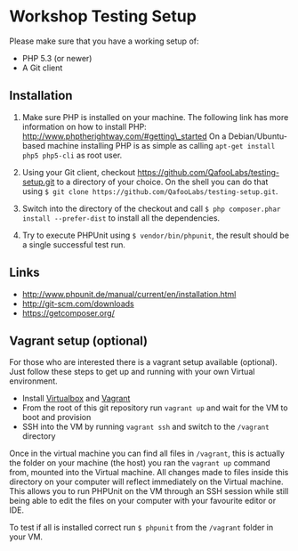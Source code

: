 # Workshop Testing Setup

Please make sure that you have a working setup of:

* PHP 5.3 (or newer)
* A Git client

## Installation

1. Make sure PHP is installed on your machine. The following link has more
   information on how to install PHP:
   http://www.phptherightway.com/#getting\_started
   On a Debian/Ubuntu-based machine installing PHP is as simple as calling
   `apt-get install php5 php5-cli` as root user.

2. Using your Git client, checkout
   https://github.com/QafooLabs/testing-setup.git to a directory of your
   choice. On the shell you can do that using
   `$ git clone https://github.com/QafooLabs/testing-setup.git`.

3. Switch into the directory of the checkout and call
   `$ php composer.phar install --prefer-dist` to install all the dependencies.

4. Try to execute PHPUnit using `$ vendor/bin/phpunit`, the result should be a
   single successful test run.

## Links

* http://www.phpunit.de/manual/current/en/installation.html
* http://git-scm.com/downloads
* https://getcomposer.org/

## Vagrant setup (optional)

For those who are interested there is a vagrant setup available (optional).
Just follow these steps to get up and running with your own Virtual environment.

* Install [Virtualbox](https://www.virtualbox.org/) and [Vagrant](http://www.vagrantup.com)
* From the root of this git repository run `vagrant up` and wait for the VM to boot and provision
* SSH into the VM by running `vagrant ssh` and switch to the `/vagrant` directory

Once in the virtual machine you can find all files in `/vagrant`, this is
actually the folder on your machine (the host) you ran the `vagrant up` command
from, mounted into the Virtual machine. All changes made to files inside this
directory on your computer will reflect immediately on the Virtual machine.
This allows you to run PHPUnit on the VM through an SSH session while
still being able to edit the files on your computer with your favourite editor
or IDE.

To test if all is installed correct run `$ phpunit` from the `/vagrant` folder
in your VM.
